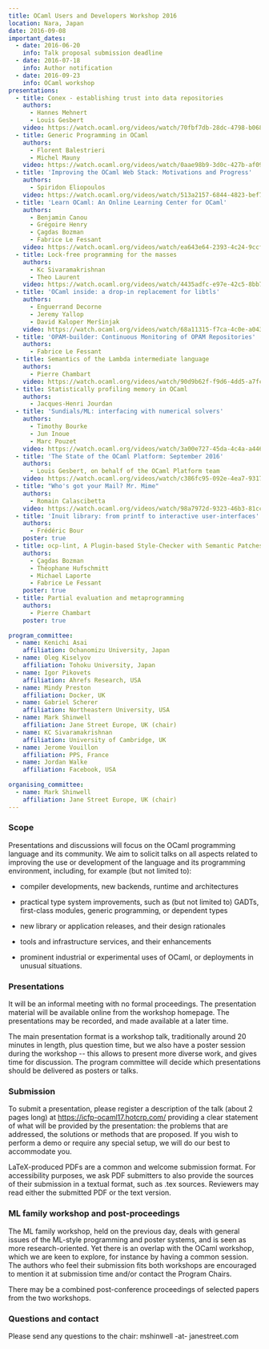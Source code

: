 ```yaml
---
title: OCaml Users and Developers Workshop 2016
location: Nara, Japan
date: 2016-09-08
important_dates: 
  - date: 2016-06-20
    info: Talk proposal submission deadline
  - date: 2016-07-18
    info: Author notification
  - date: 2016-09-23
    info: OCaml workshop
presentations: 
  - title: Conex - establishing trust into data repositories 
    authors: 
      - Hannes Mehnert 
      - Louis Gesbert
    video: https://watch.ocaml.org/videos/watch/70fbf7db-28dc-4798-b068-460b5d93df4e
  - title: Generic Programming in OCaml
    authors:
      - Florent Balestrieri
      - Michel Mauny
    video: https://watch.ocaml.org/videos/watch/0aae98b9-3d0c-427b-af09-802b671dd66e
  - title: 'Improving the OCaml Web Stack: Motivations and Progress'
    authors: 
      - Spiridon Eliopoulos
    video: https://watch.ocaml.org/videos/watch/513a2157-6844-4823-bef7-b26f3b635fbe
  - title: 'Learn OCaml: An Online Learning Center for OCaml'
    authors:
      - Benjamin Canou
      - Grégoire Henry
      - Çagdas Bozman
      - Fabrice Le Fessant
    video: https://watch.ocaml.org/videos/watch/ea643e64-2393-4c24-9ccf-7216e3ded2ce
  - title: Lock-free programming for the masses
    authors:
      - Kc Sivaramakrishnan
      - Theo Laurent
    video: https://watch.ocaml.org/videos/watch/4435adfc-e97e-42c5-8bb7-1578bd76e42b
  - title: 'OCaml inside: a drop-in replacement for libtls'
    authors: 
      - Enguerrand Decorne
      - Jeremy Yallop
      - David Kaloper Meršinjak
    video: https://watch.ocaml.org/videos/watch/68a11315-f7ca-4c0e-a043-98008694671d
  - title: 'OPAM-builder: Continuous Monitoring of OPAM Repositories'
    authors: 
      - Fabrice Le Fessant
  - title: Semantics of the Lambda intermediate language
    authors: 
      - Pierre Chambart
    video: https://watch.ocaml.org/videos/watch/90d9b62f-f9d6-4dd5-a7fc-f584e45ef0b7
  - title: Statistically profiling memory in OCaml
    authors: 
      - Jacques-Henri Jourdan
  - title: 'Sundials/ML: interfacing with numerical solvers'
    authors: 
      - Timothy Bourke
      - Jun Inoue
      - Marc Pouzet
    video: https://watch.ocaml.org/videos/watch/3a00e727-45da-4c4a-a446-927cb28bb6bc
  - title: 'The State of the OCaml Platform: September 2016'
    authors: 
      - Louis Gesbert, on behalf of the OCaml Platform team
    video: https://watch.ocaml.org/videos/watch/c386fc95-092e-4ea7-9317-91edf287fea6
  - title: "Who's got your Mail? Mr. Mime"
    authors: 
      - Romain Calascibetta
    video: https://watch.ocaml.org/videos/watch/98a7972d-9323-46b3-81cc-dd86a4cc1ab3
  - title: 'Inuit library: from printf to interactive user-interfaces'
    authors:
      - Frédéric Bour
    poster: true
  - title: ocp-lint, A Plugin-based Style-Checker with Semantic Patches
    authors:
      - Çagdas Bozman
      - Théophane Hufschmitt
      - Michael Laporte
      - Fabrice Le Fessant
    poster: true
  - title: Partial evaluation and metaprogramming
    authors:
      - Pierre Chambart
    poster: true
 
program_committee: 
  - name: Kenichi Asai
    affiliation: Ochanomizu University, Japan
  - name: Oleg Kiselyov
    affiliation: Tohoku University, Japan
  - name: Igor Pikovets
    affiliation: Ahrefs Research, USA
  - name: Mindy Preston
    affiliation: Docker, UK
  - name: Gabriel Scherer
    affiliation: Northeastern University, USA
  - name: Mark Shinwell
    affiliation: Jane Street Europe, UK (chair)
  - name: KC Sivaramakrishnan
    affiliation: University of Cambridge, UK
  - name: Jerome Vouillon
    affiliation: PPS, France
  - name: Jordan Walke
    affiliation: Facebook, USA
  
organising_committee: 
  - name: Mark Shinwell
    affiliation: Jane Street Europe, UK (chair)
---
```



### Scope

Presentations and discussions will focus on the OCaml
programming language and its community. We aim to solicit talks
on all aspects related to improving the use or development of
the language and its programming environment, including, for
example (but not limited to):

- compiler developments, new backends, runtime and architectures

- practical type system improvements, such as (but not
  limited to) GADTs, first-class modules, generic programming,
  or dependent types

- new library or application releases, and their design
  rationales

- tools and infrastructure services, and their enhancements

- prominent industrial or experimental uses of OCaml, or
  deployments in unusual situations.

### Presentations

It will be an informal meeting with no formal proceedings. The
presentation material will be available online from the workshop
homepage. The presentations may be recorded, and made available
at a later time.

The main presentation format is a workshop talk, traditionally
around 20 minutes in length, plus question time, but we also
have a poster session during the workshop -- this allows to
present more diverse work, and gives time for discussion. The
program committee will decide which presentations should be
delivered as posters or talks.

### Submission

To submit a presentation, please register a description of the
talk (about 2 pages long) at <https://icfp-ocaml17.hotcrp.com/>
providing a clear statement of what will be provided by the
presentation: the problems that are addressed, the solutions or
methods that are proposed. If you wish to perform a demo or require any special setup, we will do our best to accommodate you.

LaTeX-produced PDFs are a common and welcome submission
format. For accessibility purposes, we ask PDF submitters to
also provide the sources of their submission in a textual
format, such as .tex sources. Reviewers may read either the
submitted PDF or the text version.

### ML family workshop and post-proceedings

The ML family workshop, held on the previous day, deals with general issues of the ML-style programming and  poster systems, and is seen as more research-oriented. Yet there is an overlap with the OCaml workshop, which we are keen to explore, for instance by having a common session. The authors who feel their submission fits both workshops are encouraged to mention it at submission time and/or contact the Program Chairs.

There may be a combined post-conference proceedings of selected papers from the two workshops.


### Questions and contact

Please send any questions to the chair:
mshinwell -at- janestreet.com